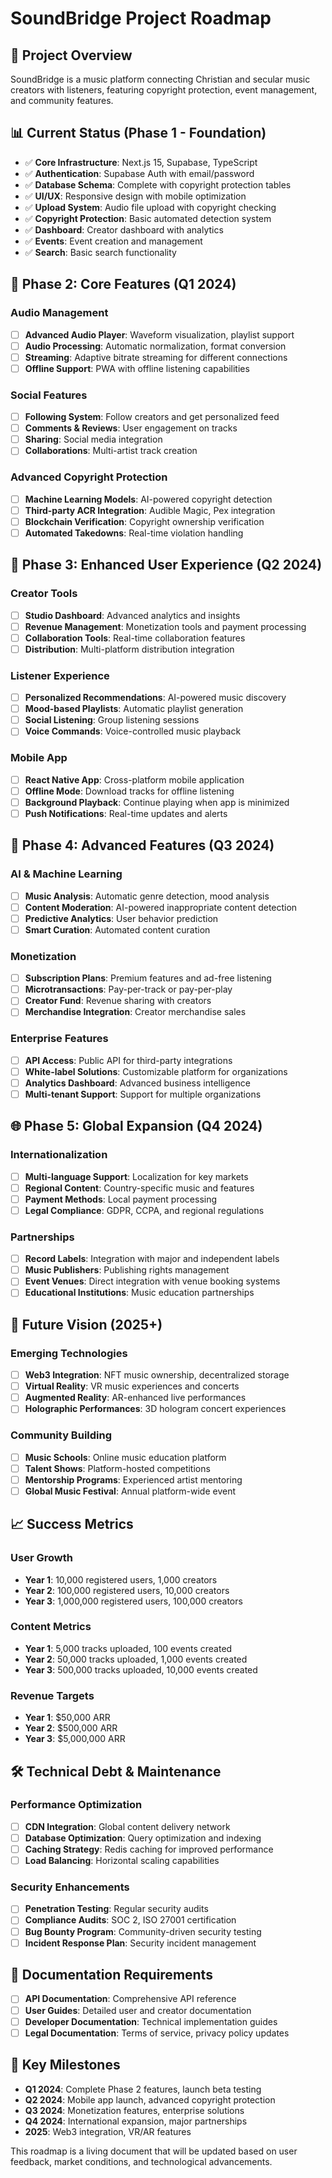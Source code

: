 # SoundBridge Project Roadmap

## 🎯 **Project Overview**
SoundBridge is a music platform connecting Christian and secular music creators with listeners, featuring copyright protection, event management, and community features.

## 📊 **Current Status (Phase 1 - Foundation)**
- ✅ **Core Infrastructure**: Next.js 15, Supabase, TypeScript
- ✅ **Authentication**: Supabase Auth with email/password
- ✅ **Database Schema**: Complete with copyright protection tables
- ✅ **UI/UX**: Responsive design with mobile optimization
- ✅ **Upload System**: Audio file upload with copyright checking
- ✅ **Copyright Protection**: Basic automated detection system
- ✅ **Dashboard**: Creator dashboard with analytics
- ✅ **Events**: Event creation and management
- ✅ **Search**: Basic search functionality

## 🚀 **Phase 2: Core Features (Q1 2024)**

### **Audio Management**
- [ ] **Advanced Audio Player**: Waveform visualization, playlist support
- [ ] **Audio Processing**: Automatic normalization, format conversion
- [ ] **Streaming**: Adaptive bitrate streaming for different connections
- [ ] **Offline Support**: PWA with offline listening capabilities

### **Social Features**
- [ ] **Following System**: Follow creators and get personalized feed
- [ ] **Comments & Reviews**: User engagement on tracks
- [ ] **Sharing**: Social media integration
- [ ] **Collaborations**: Multi-artist track creation

### **Advanced Copyright Protection**
- [ ] **Machine Learning Models**: AI-powered copyright detection
- [ ] **Third-party ACR Integration**: Audible Magic, Pex integration
- [ ] **Blockchain Verification**: Copyright ownership verification
- [ ] **Automated Takedowns**: Real-time violation handling

## 🎨 **Phase 3: Enhanced User Experience (Q2 2024)**

### **Creator Tools**
- [ ] **Studio Dashboard**: Advanced analytics and insights
- [ ] **Revenue Management**: Monetization tools and payment processing
- [ ] **Collaboration Tools**: Real-time collaboration features
- [ ] **Distribution**: Multi-platform distribution integration

### **Listener Experience**
- [ ] **Personalized Recommendations**: AI-powered music discovery
- [ ] **Mood-based Playlists**: Automatic playlist generation
- [ ] **Social Listening**: Group listening sessions
- [ ] **Voice Commands**: Voice-controlled music playback

### **Mobile App**
- [ ] **React Native App**: Cross-platform mobile application
- [ ] **Offline Mode**: Download tracks for offline listening
- [ ] **Background Playback**: Continue playing when app is minimized
- [ ] **Push Notifications**: Real-time updates and alerts

## 🔧 **Phase 4: Advanced Features (Q3 2024)**

### **AI & Machine Learning**
- [ ] **Music Analysis**: Automatic genre detection, mood analysis
- [ ] **Content Moderation**: AI-powered inappropriate content detection
- [ ] **Predictive Analytics**: User behavior prediction
- [ ] **Smart Curation**: Automated content curation

### **Monetization**
- [ ] **Subscription Plans**: Premium features and ad-free listening
- [ ] **Microtransactions**: Pay-per-track or pay-per-play
- [ ] **Creator Fund**: Revenue sharing with creators
- [ ] **Merchandise Integration**: Creator merchandise sales

### **Enterprise Features**
- [ ] **API Access**: Public API for third-party integrations
- [ ] **White-label Solutions**: Customizable platform for organizations
- [ ] **Analytics Dashboard**: Advanced business intelligence
- [ ] **Multi-tenant Support**: Support for multiple organizations

## 🌐 **Phase 5: Global Expansion (Q4 2024)**

### **Internationalization**
- [ ] **Multi-language Support**: Localization for key markets
- [ ] **Regional Content**: Country-specific music and features
- [ ] **Payment Methods**: Local payment processing
- [ ] **Legal Compliance**: GDPR, CCPA, and regional regulations

### **Partnerships**
- [ ] **Record Labels**: Integration with major and independent labels
- [ ] **Music Publishers**: Publishing rights management
- [ ] **Event Venues**: Direct integration with venue booking systems
- [ ] **Educational Institutions**: Music education partnerships

## 🔮 **Future Vision (2025+)**

### **Emerging Technologies**
- [ ] **Web3 Integration**: NFT music ownership, decentralized storage
- [ ] **Virtual Reality**: VR music experiences and concerts
- [ ] **Augmented Reality**: AR-enhanced live performances
- [ ] **Holographic Performances**: 3D hologram concert experiences

### **Community Building**
- [ ] **Music Schools**: Online music education platform
- [ ] **Talent Shows**: Platform-hosted competitions
- [ ] **Mentorship Programs**: Experienced artist mentoring
- [ ] **Global Music Festival**: Annual platform-wide event

## 📈 **Success Metrics**

### **User Growth**
- **Year 1**: 10,000 registered users, 1,000 creators
- **Year 2**: 100,000 registered users, 10,000 creators
- **Year 3**: 1,000,000 registered users, 100,000 creators

### **Content Metrics**
- **Year 1**: 5,000 tracks uploaded, 100 events created
- **Year 2**: 50,000 tracks uploaded, 1,000 events created
- **Year 3**: 500,000 tracks uploaded, 10,000 events created

### **Revenue Targets**
- **Year 1**: $50,000 ARR
- **Year 2**: $500,000 ARR
- **Year 3**: $5,000,000 ARR

## 🛠 **Technical Debt & Maintenance**

### **Performance Optimization**
- [ ] **CDN Integration**: Global content delivery network
- [ ] **Database Optimization**: Query optimization and indexing
- [ ] **Caching Strategy**: Redis caching for improved performance
- [ ] **Load Balancing**: Horizontal scaling capabilities

### **Security Enhancements**
- [ ] **Penetration Testing**: Regular security audits
- [ ] **Compliance Audits**: SOC 2, ISO 27001 certification
- [ ] **Bug Bounty Program**: Community-driven security testing
- [ ] **Incident Response Plan**: Security incident management

## 📝 **Documentation Requirements**

- [ ] **API Documentation**: Comprehensive API reference
- [ ] **User Guides**: Detailed user and creator documentation
- [ ] **Developer Documentation**: Technical implementation guides
- [ ] **Legal Documentation**: Terms of service, privacy policy updates

## 🎯 **Key Milestones**

- **Q1 2024**: Complete Phase 2 features, launch beta testing
- **Q2 2024**: Mobile app launch, advanced copyright protection
- **Q3 2024**: Monetization features, enterprise solutions
- **Q4 2024**: International expansion, major partnerships
- **2025**: Web3 integration, VR/AR features

This roadmap is a living document that will be updated based on user feedback, market conditions, and technological advancements.
